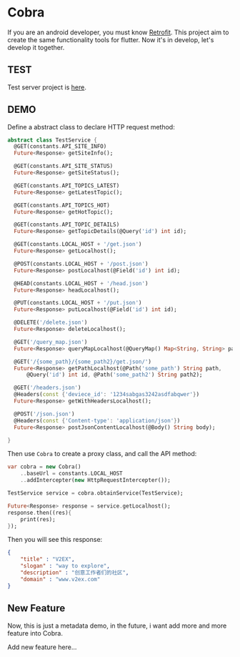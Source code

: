 Cobra
=====

If you are an android developer, you must know [Retrofit][1]. This project aim to create the same functionality tools for flutter. Now it's in develop, let's develop it together.

## TEST

Test server project is [here][2].

## DEMO

Define a abstract class to declare HTTP request method:

```dart
abstract class TestService {
  @GET(constants.API_SITE_INFO)
  Future<Response> getSiteInfo();

  @GET(constants.API_SITE_STATUS)
  Future<Response> getSiteStatus();

  @GET(constants.API_TOPICS_LATEST)
  Future<Response> getLatestTopic();

  @GET(constants.API_TOPICS_HOT)
  Future<Response> getHotTopic();

  @GET(constants.API_TOPIC_DETAILS)
  Future<Response> getTopicDetails(@Query('id') int id);

  @GET(constants.LOCAL_HOST + '/get.json')
  Future<Response> getLocalhost();

  @POST(constants.LOCAL_HOST + '/post.json')
  Future<Response> postLocalhost(@Field('id') int id);

  @HEAD(constants.LOCAL_HOST + '/head.json')
  Future<Response> headLocalhost();

  @PUT(constants.LOCAL_HOST + '/put.json')
  Future<Response> putLocalhost(@Field('id') int id);

  @DELETE('/delete.json')
  Future<Response> deleteLocalhost();

  @GET('/query_map.json')
  Future<Response> queryMapLocalhost(@QueryMap() Map<String, String> params);

  @GET('/{some_path}/{some_path2}/get.json/')
  Future<Response> getPathLocalhost(@Path('some_path') String path,
      @Query('id') int id, @Path('some_path2') String path2);

  @GET('/headers.json')
  @Headers(const {'deviece_id': '1234sabgas3242asdfabqwer'})
  Future<Response> getWithHeadersLocalhost();

  @POST('/json.json')
  @Headers(const {'Content-type': 'application/json'})
  Future<Response> postJsonContentLocalhost(@Body() String body);

}
```

Then use ```Cobra``` to create a proxy class, and call the API method:

```dart
var cobra = new Cobra()
    ..baseUrl = constants.LOCAL_HOST
    ..addIntercepter(new HttpRequestIntercepter());

TestService service = cobra.obtainService(TestService);

Future<Response> response = service.getLocalhost();
response.then((res){
    print(res);
});
```

Then you will see this response:

```json
{
    "title" : "V2EX",
    "slogan" : "way to explore",
    "description" : "创意工作者们的社区",
    "domain" : "www.v2ex.com"
}
```

## New Feature

Now, this is just a metadata demo, in the future, i want add more and more feature into Cobra.

Add new feature here...

[1]: https://github.com/square/retrofit
[2]: https://github.com/onlynight/CobraTestServer
